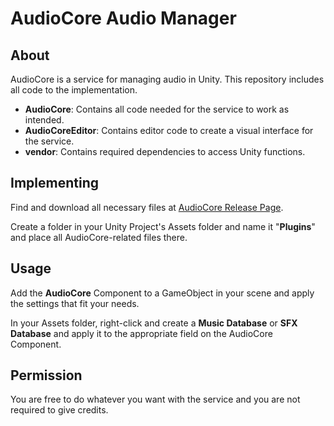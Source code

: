 # AudioCore Audio Manager

## About
AudioCore is a service for managing audio in Unity. This repository includes all code to the implementation.

* **AudioCore**: Contains all code needed for the service to work as intended.
* **AudioCoreEditor**: Contains editor code to create a visual interface for the service.
* **vendor**: Contains required dependencies to access Unity functions.

## Implementing
Find and download all necessary files at [AudioCore Release Page](https://github.com/TheFalkor/audio-core/releases).

Create a folder in your Unity Project's Assets folder and name it "**Plugins**" and place all AudioCore-related files there.

## Usage
Add the **AudioCore** Component to a GameObject in your scene and apply the settings that fit your needs.

In your Assets folder, right-click and create a **Music Database** or **SFX Database** and apply it to the appropriate field on the AudioCore Component.

## Permission
You are free to do whatever you want with the service and you are not required to give credits.